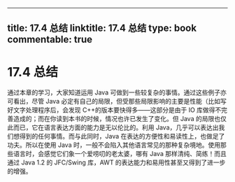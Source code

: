 
---
title: 17.4 总结
linktitle: 17.4 总结
type: book
commentable: true
---

# 17.4 总结

通过本章的学习，大家知道运用 Java 可做到一些较复杂的事情。通过这些例子亦可看出，尽管 Java 必定有自己的局限，但受那些局限影响的主要是性能（比如写好文字处理程序后，会发现 C++的版本要快得多——这部分是由于 IO 库做得不完善造成的；而在你读到本书的时候，情况也许已发生了变化。但 Java 的局限也仅此而已，它在语言表达方面的能力是无以伦比的。利用 Java，几乎可以表达出我们想得到的任何事情。而与此同时，Java 在表达的方便性和易读性上，也做足了功夫。所以在使用 Java 时，一般不会陷入其他语言常见的那种复杂境地。使用那些语言时，会感觉它们象一个爱唠叨的老太婆，哪有 Java 那样清纯、简练！而且通过 Java 1.2 的 JFC/Swing 库，AWT 的表达能力和易用性甚至又得到了进一步的增强。

    